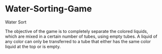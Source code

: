 # Water-Sorting-Game
 Water Sort

The objective of the game is to completely separate the colored liquids, which are mixed in a certain number of tubes, using empty tubes. A liquid of any color can only be transferred to a tube that either has the same color liquid at the top or is empty.
